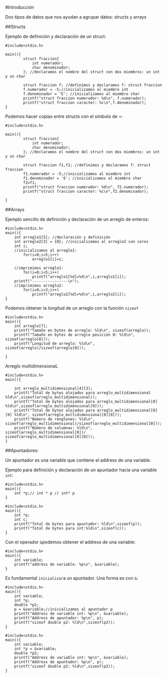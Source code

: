#Introducción

Dos tipos de datos que nos ayudan a agrupar datos: structs y arrays


##Structs

Ejemplo de definición y declaración de un struct:

```
#include<stdio.h>

main(){
		struct fraccion{
			int numerador;
			char denominador;
		}; //declaramos el nombre del struct con dos miembros: un int y un char

		struct fraccion f; //definimos y declaramos f: struct fraccion
		f.numerador = -5;//inicializamos al miembro int
		f.denominador = 'E'; //inicializamos al miembro char
		printf("struct fraccion numerador: %d\n", f.numerador);
		printf("struct fraccion caracter: %c\n",f.denominador);
}
```
Podemos hacer copias entre structs con el símbolo de =:

```
#include<stdio.h>

main(){
		struct fraccion{
			int numerador;
			char denominador;
		}; //declaramos el nombre del struct con dos miembros: un int y un char

		struct fraccion f1,f2; //definimos y declaramos f: struct fraccion
		f1.numerador = -5;//inicializamos al miembro int
		f1.denominador = 'E'; //inicializamos al miembro char
		f2=f1;
		printf("struct fraccion numerador: %d\n", f2.numerador);
		printf("struct fraccion caracter: %c\n",f2.denominador);

}
```
##Arrays

Ejemplo sencillo de definición y declaración de un arreglo de enteros:

```
#include<stdio.h>
main(){
	int arreglo1[5]; //declaración y definición
	int arreglo2[3] = {0}; //inicializamos al arreglo2 con ceros
	int i;
	//inicializamos al arreglo1:
		for(i=0;i<5;i++)
			arreglo1[i]=i;
		
	//imprimimos arreglo1:
		for(i=0;i<5;i++)
			printf("arreglo1[%d]=%d\n",i,arreglo1[i]);
	printf("----------------\n");
	//imprimimos arreglo2:
		for(i=0;i<3;i++)
			printf("arreglo2[%d]=%d\n",i,arreglo2[i]);
}

```


Podemos obtener la longitud de un arreglo con la función `sizeof`

```
#include<stdio.h>
main(){
	int arreglo[7];
	printf("Tamaño en bytes de arreglo: %ld\n", sizeof(arreglo));
	printf("Tamaño en bytes de arreglo posición 0: %ld\n", sizeof(arreglo[0]));
	printf("Longitud de arreglo: %ld\n", sizeof(arreglo)/sizeof(arreglo[0]));

}

```

Arreglo multidimensionaL

```
#include<stdio.h>
main(){
	
	int arreglo_multidimensional[4][3];
	printf("Total de bytes alojados para arreglo_multidimensional %ld\n",sizeof(arreglo_multidimensional));
	printf("Total de bytes alojados para arreglo_multidimensional[0] %ld\n",sizeof(arreglo_multidimensional[0]));
	printf("Total de bytes alojados para arreglo_multidimensional[0][0] %ld\n", sizeof(arreglo_multidimensional[0][0]));
	printf("Número de renglones: %ld\n", sizeof(arreglo_multidimensional)/sizeof(arreglo_multidimensional[0]));
	printf("Número de columnas: %ld\n", sizeof(arreglo_multidimensional[0])/ sizeof(arreglo_multidimensional[0][0]));
}

```

##Apuntadores:

Un apuntador es una variable que contiene el address de una variable.

Ejemplo para definición y declaración de un apuntador hacia una variable `int`:

```
#include<stdio.h>
main(){
	int *p;// int * p // int* p
}
```

```
#include<stdio.h>
main(){
	int *p;
	int c;
	printf("Total de bytes para apuntador: %ld\n",sizeof(p));
	printf("Total de bytes para int:%ld\n",sizeof(c));
}
```
Con el operador `&`podemos obtener el address de una variable:

```
#include<stdio.h>
main(){
	int variable;
	printf("address de variable: %p\n", &variable);
}
```

Es fundamental `inicializar`a un apuntador. Una forma es con `&`:

```
#include<stdio.h>
main(){
	int variable;
	int *p;
	double *p2;
	p = &variable;//inicializamos al apuntador p
	printf("Address de variable int: %p\n", &variable);
	printf("Address de apuntador: %p\n", p);
	printf("sizeof double p2: %ld\n",sizeof(p2));
}

```


```
#include<stdio.h>
main(){
	int variable;
	int *p = &variable;
	double *p2;
	printf("Address de variable int: %p\n", &variable);
	printf("Address de apuntador: %p\n", p);
	printf("sizeof double p2: %ld\n",sizeof(p2));
}

```
































